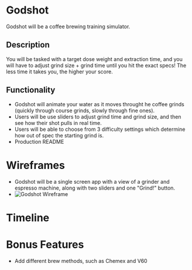 # Godshot

Godshot will be a coffee brewing training simulator.  

## Description
You will be tasked with a target dose weight and extraction time, and you will have to adjust grind size + grind time until you hit the exact specs!  The less time it takes you, the higher your score.

## Functionality

 - Godshot will animate your water as it moves throught he coffee grinds (quickly through course grinds, slowly through fine ones).
 - Users will be use sliders to adjust grind time and grind size, and then see how their shot pulls in real time.
 - Users will be able to choose from 3 difficulty settings which determine how out of spec the starting grind is.
 - Production README

# Wireframes

 - Godshot will be a single screen app with a view of a grinder and espresso machine, along with two sliders and one "Grind!" button.
 - ![Godshot Wireframe](https://i.imgur.com/zUzztbV.png)
 
# Timeline
  
# Bonus Features
  - Add different brew methods, such as Chemex and V60
